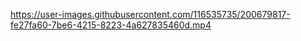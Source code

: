 https://user-images.githubusercontent.com/116535735/200679817-fe27fa60-7be6-4215-8223-4a627835460d.mp4
